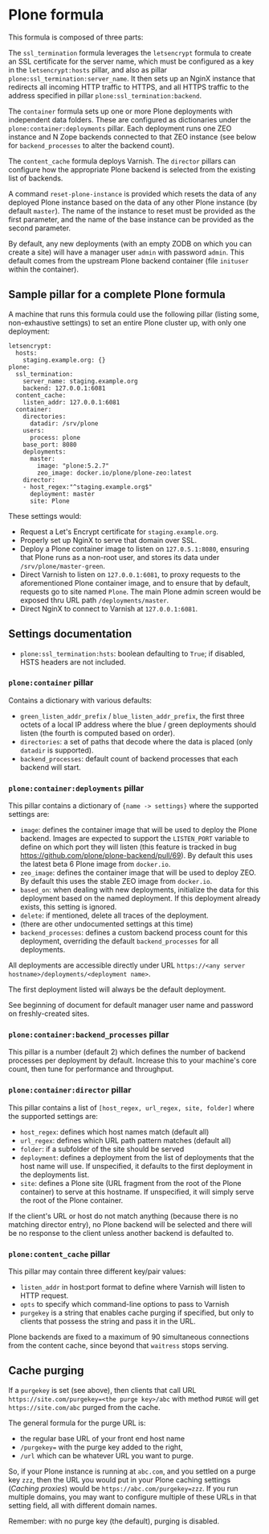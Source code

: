 # Plone formula

This formula is composed of three parts:

The `ssl_termination` formula leverages the `letsencrypt` formula to create an SSL certificate
for the server name, which must be configured as a key in the `letsencrypt:hosts` pillar, and
also as pillar `plone:ssl_termination:server_name`.  It then sets up an NginX instance that
redirects all incoming HTTP traffic to HTTPS, and all HTTPS traffic to the address specified
in pillar `plone:ssl_termination:backend`.

The `container` formula sets up one or more Plone deployments with independent data folders.
These are configured as dictionaries under the `plone:container:deployments` pillar.  Each
deployment runs one ZEO instance and N Zope backends connected to that ZEO instance (see
below for `backend_processes` to alter the backend count).

The `content_cache` formula deploys Varnish.  The `director` pillars can configure how the
appropriate Plone backend is selected from the existing list of backends.

A command `reset-plone-instance` is provided which resets the data of any deployed Plone
instance based on the data of any other Plone instance (by default `master`).  The name of
the instance to reset must be provided as the first parameter, and the name of the base
instance can be provided as the second parameter.

By default, any new deployments (with an empty ZODB on which you can create a site) will
have a manager user `admin` with password `admin`.  This default comes from the upstream
Plone backend container (file `inituser` within the container).

## Sample pillar for a complete Plone formula

A machine that runs this formula could use the following pillar (listing some, non-exhaustive
settings) to set an entire Plone cluster up, with only one deployment:

```
letsencrypt:
  hosts:
    staging.example.org: {}
plone:
  ssl_termination:
    server_name: staging.example.org
    backend: 127.0.0.1:6081
  content_cache:
    listen_addr: 127.0.0.1:6081
  container:
    directories:
      datadir: /srv/plone
    users:
      process: plone
    base_port: 8080
    deployments:
      master:
        image: "plone:5.2.7"
        zeo_image: docker.io/plone/plone-zeo:latest
    director:
    - host_regex:"^staging.example.org$"
      deployment: master
      site: Plone
```

These settings would:

* Request a Let's Encrypt certificate for `staging.example.org`.
* Properly set up NginX to serve that domain over SSL.
* Deploy a Plone container image to listen on `127.0.5.1:8080`,
  ensuring that Plone runs as a non-root user, and stores
  its data under `/srv/plone/master-green`.
* Direct Varnish to listen on `127.0.0.1:6081`, to proxy requests
  to the aforementioned Plone container image, and to ensure that
  by default, requests go to site named `Plone`.  The main Plone
  admin screen would be exposed thru URL path `/deployments/master`.
* Direct NginX to connect to Varnish at `127.0.0.1:6081`.

## Settings documentation

* `plone:ssl_termination:hsts`: boolean defaulting to `True`; if
  disabled, HSTS headers are not included.

### `plone:container` pillar

Contains a dictionary with various defaults:

* `green_listen_addr_prefix` / `blue_listen_addr_prefix`, the
  first three octets of a local IP address where the blue / green
  deployments should listen (the fourth is computed based on order).
* `directories`: a set of paths that decode where the data is placed
  (only `datadir` is supported).
* `backend_processes`: default count of backend processes that
  each backend will start.

### `plone:container:deployments` pillar

This pillar contains a dictionary of `{name -> settings}` where the
supported settings are:

* `image`: defines the container image that will be used to deploy
  the Plone backend.  Images are expected to support the `LISTEN_PORT`
  variable to define on which port they will listen (this feature is
  tracked in bug https://github.com/plone/plone-backend/pull/69). By
  default this uses the latest beta 6 Plone image from `docker.io`.
* `zeo_image`: defines the container image that will be used to deploy
  ZEO.  By default this uses the stable ZEO image from `docker.io`.
* `based_on`: when dealing with new deployments, initialize the
  data for this deployment based on the named deployment.  If this
  deployment already exists, this setting is ignored.
* `delete`: if mentioned, delete all traces of the deployment.
* (there are other undocumented settings at this time)
* `backend_processes`: defines a custom backend process count
  for this deployment, overriding the default `backend_processes`
  for all deployments.

All deployments are accessible directly under URL
`https://<any server hostname>/deployments/<deployment name>`.

The first deployment listed will always be the default deployment.

See beginning of document for default manager user name and password
on freshly-created sites.


### `plone:container:backend_processes` pillar

This pillar is a number (default 2) which defines the number of backend
processes per deployment by default.  Increase this to your machine's
core count, then tune for performance and throughput.

### `plone:container:director` pillar

This pillar contains a list of `[host_regex, url_regex, site, folder]`
where the supported settings are:

* `host_regex`: defines which host names match (default all)
* `url_regex`: defines which URL path pattern matches (default all)
* `folder`: if a subfolder of the site should be served
* `deployment`: defines a deployment from the list of deployments
  that the host name will use.  If unspecified, it defaults to the
  first deployment in the deployments list.
* `site`: defines a Plone site (URL fragment from the root of the
  Plone container) to serve at this hostname.  If unspecified, it
  will simply serve the root of the Plone container.

If the client's URL or host do not match anything (because there
is no matching director entry), no Plone backend will be selected
and there will be no response to the client unless another backend
is defaulted to.

### `plone:content_cache` pillar

This pillar may contain three different key/pair values:

* `listen_addr` in host:port format to define where Varnish will
  listen to HTTP request.
* `opts` to specify which command-line options to pass to Varnish
* `purgekey` is a string that enables cache purging if specified,
  but only to clients that possess the string and pass it in the
  URL.

Plone backends are fixed to a maximum of 90 simultaneous connections
from the content cache, since beyond that `waitress` stops serving.

## Cache purging

If a `purgekey` is set (see above), then clients that call URL
`https://site.com/purgekey=<the purge key>/abc` with method `PURGE`
will get `https://site.com/abc` purged from the cache.

The general formula for the purge URL is:

* the regular base URL of your front end host name
* `/purgekey=` with the purge key added to the right,
* `/url` which can be whatever URL you want to purge.

So, if your Plone instance is running at `abc.com`, and you settled
on a purge key `zzz`, then the URL you would put in your Plone
caching settings (*Caching proxies*) would be
`https://abc.com/purgekey=zzz`.  If you run multiple domains, you
may want to configure multiple of these URLs in that setting field,
all with different domain names.

Remember: with no purge key (the default), purging is disabled.